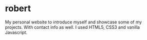 # robert
My personal website to introduce myself and showcase some of my projects.
With contact info as well.
I used HTML5, CSS3 and vanilla Javascript.

